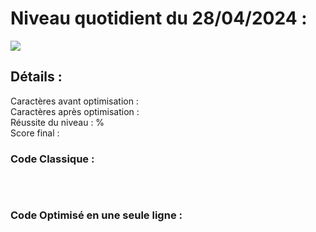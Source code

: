 # Niveau quotidient du 28/04/2024 : 

<img src = "https://firebasestorage.googleapis.com/v0/b/cssbattleapp.appspot.com/o/user%2Fummd3POvEDfFyeFvVdOMG3OOrwE2%2Ftargets%2Ftarget_yHa5GCi.png?alt=media">


<br>

## Détails :

Caractères avant optimisation :                     <br>
Caractères après optimisation :                     <br>
Réussite du niveau : %                              <br>
Score final : 


### Code Classique :  

```html 

```

<br>

### Code Optimisé en une seule ligne : 

```html 

```